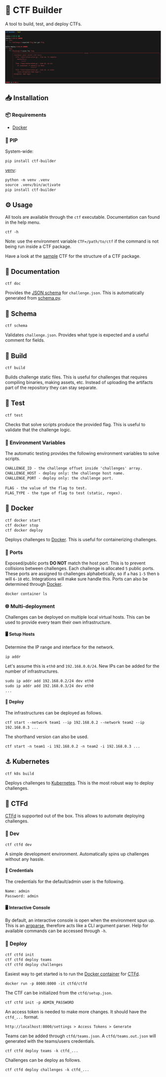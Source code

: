 # 🚩 CTF Builder

A tool to build, test, and deploy CTFs.

![Preview](.github/images/preview.png)

## 📥 Installation

### 📦 Requirements

- [Docker](https://docs.docker.com/get-docker/)

### 🐍 PIP

System-wide:

```
pip install ctf-builder
```

[venv](https://docs.python.org/3/library/venv.html):

```
python -m venv .venv
source .venv/bin/activate
pip install ctf-builder
```

## ⚙️ Usage

All tools are available through the `ctf` executable. Documentation can found in the help menu.

```
ctf -h
```

Note: use the environment variable `CTF=/path/to/ctf` if the command is not being run inside a CTF package.

Have a look at the [sample](./sample) CTF for the structure of a CTF package.

## 📔 Documentation

```
ctf doc
```

Provides the [JSON schema](https://json-schema.org/) for `challenge.json`. This is automatically generated from [schema.py](ctf_builder/schema.py).

## 🎨 Schema

```
ctf schema
```

Validates `challenge.json`. Provides what type is expected and a useful comment for fields.


## 🔨 Build

```
ctf build
```

Builds challenge static files. This is useful for challenges that requires compiling binaries, making assets, etc. Instead of uploading the artifacts part of the repository they can stay separate.

## 🧪 Test

```
ctf test
```

Checks that solve scripts produce the provided flag. This is useful to validate that the challenge logic.

### 🌱 Environment Variables

The automatic testing provides the following environment variables to solve scripts.

```
CHALLENGE_ID - the challenge offset inside 'challenges' array.
CHALLENGE_HOST - deploy only: the challenge host name.
CHALLENGE_PORT - deploy only: the challenge port.

FLAG - the value of the flag to test.
FLAG_TYPE - the type of flag to test (static, regex).
```

## 🐋 Docker

```
ctf docker start
ctf docker stop
ctf docker deploy
```

Deploys challenges to [Docker](https://docs.docker.com/get-docker/). This is useful for containerizing challenges.

### 🔌 Ports

Exposed/public ports **DO NOT** match the host port. This is to prevent collisions between challenges. Each challenge is allocated `5` public ports. These ports are assigned to challenges alphabetically, so if `a` has `1-5` then `b` will `6-10` etc. Integrations will make sure handle this. Ports can also be determined through [Docker](https://docs.docker.com/get-docker/).

```
docker container ls
```

### 🌐 Multi-deployment

Challenges can be deployed on multiple local virtual hosts. This can be used to provide every team their own infrastructure. 

#### 🖥️ Setup Hosts

Determine the IP range and interface for the network.

```
ip addr
```

Let's assume this is `eth0` and `192.168.0.0/24`. New IPs can be added for the number of infrastructures. 

```
sudo ip addr add 192.168.0.2/24 dev eth0
sudo ip addr add 192.168.0.3/24 dev eth0
...
```

#### 🚀 Deploy

The infrastructures can be deployed as follows.

```
ctf start --network team1 --ip 192.168.0.2 --network team2 --ip 192.168.0.3 ...
```

The shorthand version can also be used.

```
ctf start -n team1 -i 192.168.0.2 -n team2 -i 192.168.0.3 ...
```

## ⚓ Kubernetes

```
ctf k8s build
```

Deploys challenges to [Kubernetes](https://kubernetes.io/). This is the most robust way to deploy challenges.

## 🚩 CTFd

[CTFd](https://ctfd.io/) is supported out of the box. This allows to automate deploying challenges.

### 🔧 Dev

```
ctf ctfd dev
```

A simple development environment. Automatically spins up challenges without any hassle.

#### 🔑 Credentials

The credentials for the default/admin user is the following.

```
Name: admin
Password: admin
```

#### 🖥️ Interactive Console

By default, an interactive console is open when the environment spun up. This is an [argparse](https://docs.python.org/3/library/argparse.html), therefore acts like a CLI argument parser. Help for available commands can be accessed through `-h`. 

### 🚀 Deploy

```
ctf ctfd init
ctf ctfd deploy teams
ctf ctfd deploy challenges
```

Easiest way to get started is to run the [Docker container](https://docs.docker.com/get-docker/) for [CTFd](https://ctfd.io/).

```
docker run -p 8000:8000 -it ctfd/ctfd
```

The CTF can be initialized from the `ctfd/setup.json`.

```
ctf ctfd init -p ADMIN_PASSWORD
```

An access token is needed to make more changes. It should have the `ctfd_...` format.

```
http://localhost:8000/settings > Access Tokens > Generate
```

Teams can be added through `ctfd/teams.json`. A `ctfd/teams.out.json` will generated with the teams/users credentials.

```
ctf ctfd deploy teams -k ctfd_...
```

Challenges can be deploy as follows.

```
ctf ctfd deploy challenges -k ctfd_...
```
